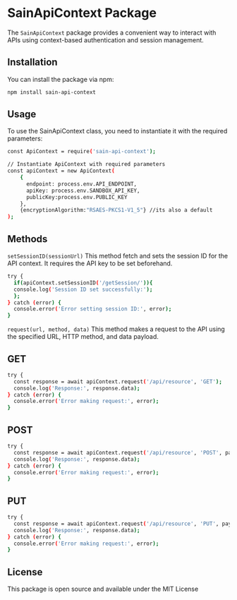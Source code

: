 # SainApiContext Package

The `SainApiContext` package provides a convenient way to interact with APIs using context-based authentication and session management.

## Installation

You can install the package via npm:

```bash
npm install sain-api-context
```
## Usage

To use the SainApiContext class, you need to instantiate it with the required parameters:

```bash
const ApiContext = require('sain-api-context');

// Instantiate ApiContext with required parameters
const apiContext = new ApiContext(
    {   
      endpoint: process.env.API_ENDPOINT,
      apiKey: process.env.SANDBOX_API_KEY,
      publicKey:process.env.PUBLIC_KEY
    },
    {encryptionAlgorithm:"RSAES-PKCS1-V1_5"} //its also a default
);
```
## Methods
`setSessionID(sessionUrl)`
This method fetch and sets the session ID for the API context. It requires the API key to be set beforehand.
```bash
try {
  if(apiContext.setSessionID('/getSession/')){
  console.log('Session ID set successfully:');
  };
} catch (error) {
  console.error('Error setting session ID:', error);
}
```
`request(url, method, data)`
This method makes a request to the API using the specified URL, HTTP method, and data payload.
## GET
```bash
try {
  const response = await apiContext.request('/api/resource', 'GET');
  console.log('Response:', response.data);
} catch (error) {
  console.error('Error making request:', error);
}
```
## POST
```bash
try {
  const response = await apiContext.request('/api/resource', 'POST', payload);
  console.log('Response:', response.data);
} catch (error) {
  console.error('Error making request:', error);
}
```
## PUT
```bash
try {
  const response = await apiContext.request('/api/resource', 'PUT', payload);
  console.log('Response:', response.data);
} catch (error) {
  console.error('Error making request:', error);
}
```
## License
This package is open source and available under the MIT License
